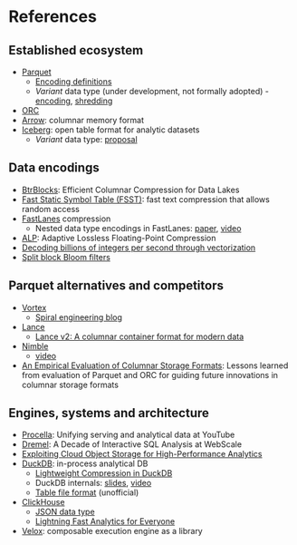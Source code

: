 # References

<!-- toc -->

## Established ecosystem
 - [Parquet](https://parquet.apache.org/docs/)
   - [Encoding definitions](https://github.com/apache/parquet-format/blob/master/Encodings.md)
   - *Variant* data type (under development, not formally adopted) - [encoding](https://github.com/apache/parquet-format/blob/master/VariantEncoding.md), [shredding](https://github.com/apache/parquet-format/blob/master/VariantShredding.md)
 - [ORC](https://cwiki.apache.org/confluence/display/hive/languagemanual+orc)
 - [Arrow](https://arrow.apache.org/docs/index.html): columnar memory format
 - [Iceberg](https://iceberg.apache.org/): open table format for analytic datasets
   - *Variant* data type: [proposal](https://docs.google.com/document/d/1QjhpG_SVNPZh3anFcpicMQx90ebwjL7rmzFYfUP89Iw/edit?tab=t.0#heading=h.rt0cvesdzsj7)

## Data encodings
 - [BtrBlocks](https://www.cs.cit.tum.de/fileadmin/w00cfj/dis/papers/btrblocks.pdf): Efficient Columnar Compression for Data Lakes
 - [Fast Static Symbol Table (FSST)](https://github.com/cwida/fsst): fast text compression that allows random access
 - [FastLanes](https://www.vldb.org/pvldb/vol16/p2132-afroozeh.pdf) compression
   - Nested data type encodings in FastLanes: [paper](https://homepages.cwi.nl/~boncz/msc/2024-ZiyaMukhtarov.pdf), [video](https://www.youtube.com/watch?v=brIsMp2CG3U)
 - [ALP](https://dl.acm.org/doi/pdf/10.1145/3626717): Adaptive Lossless Floating-Point Compression
 - [Decoding billions of integers per second through vectorization](https://arxiv.org/pdf/1209.2137)
 - [Split block Bloom filters](https://arxiv.org/pdf/2101.01719)

## Parquet alternatives and competitors
 - [Vortex](https://github.com/spiraldb/vortex)
   - [Spiral engineering blog](https://blog.spiraldb.com/)
 - [Lance](https://lancedb.github.io/lance/)
   - [Lance v2: A columnar container format for modern data](https://blog.lancedb.com/lance-v2/)
 - [Nimble](https://github.com/facebookincubator/nimble)
   - [video](https://www.youtube.com/watch?v=bISBNVtXZ6M)
 - [An Empirical Evaluation of Columnar Storage Formats](https://www.vldb.org/pvldb/vol17/p148-zeng.pdf): Lessons learned from evaluation of Parquet
 and ORC for guiding future innovations in columnar storage formats

## Engines, systems and architecture
 - [Procella](https://storage.googleapis.com/gweb-research2023-media/pubtools/5226.pdf): Unifying serving and analytical data at YouTube
 - [Dremel](https://www.vldb.org/pvldb/vol13/p3461-melnik.pdf): A Decade of Interactive SQL Analysis at WebScale
 - [Exploiting Cloud Object Storage for High-Performance Analytics](https://www.durner.dev/app/media/papers/anyblob-vldb23.pdf)
 - [DuckDB](https://duckdb.org/): in-process analytical DB
   - [Lightweight Compression in DuckDB](https://duckdb.org/2022/10/28/lightweight-compression.html)
   - DuckDB internals: [slides](https://15721.courses.cs.cmu.edu/spring2023/slides/22-duckdb.pdf), [video](https://www.youtube.com/watch?v=bZOvAKGkzpQ)
   - [Table file format](https://tangdh.life/posts/database/duckdb-file-en/) (unofficial)
 - [ClickHouse](https://clickhouse.com/)
   - [JSON data type](https://clickhouse.com/blog/a-new-powerful-json-data-type-for-clickhouse)
   - [Lightning Fast Analytics for Everyone](https://www.vldb.org/pvldb/vol17/p3731-schulze.pdf)
 - [Velox](https://github.com/facebookincubator/velox): composable execution engine as a library
